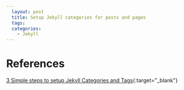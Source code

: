 ```yaml
---
  layout: post
  title: Setup Jekyll categories for posts and pages
  tags:
  categories:
    - Jekyll
---
```


# **References**
[3 Simple steps to setup Jekyll Categories and Tags](https://blog.webjeda.com/jekyll-categories/){:target="_blank"}
